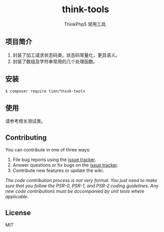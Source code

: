 <h1 align="center"> think-tools </h1>

<p align="center"> ThinkPhp5 常用工具.</p>

## 项目简介

1. 封装了加工请求状态码类，状态码常量化，更具语义。
2. 封装了数组及字符串常用的几个处理函数。


## 安装

```shell
$ composer require tien/think-tools
```

## 使用

请参考相关测试类。

## Contributing

You can contribute in one of three ways:

1. File bug reports using the [issue tracker](https://github.com/tienZheng/think-tools/issues).
2. Answer questions or fix bugs on the [issue tracker](https://github.com/tienZheng/think-tools/issues).
3. Contribute new features or update the wiki.

_The code contribution process is not very formal. You just need to make sure that you follow the PSR-0, PSR-1, and PSR-2 coding guidelines. Any new code contributions must be accompanied by unit tests where applicable._

## License

MIT